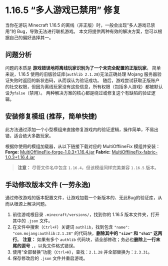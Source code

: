 # 1.16.5 “多人游戏已禁用” 修复

当你在游玩 Minecraft 1.16.5 的离线（非正版）时，一般会出现“多人游戏已禁用”的 Bug，导致无法进行联机游戏。
本文将提供两种有效的解决方案，您可以根据自己的偏好选择其一。

## 问题分析

问题的本质是 **游戏错误地将离线玩家识别为了一个未完全配置的正版玩家**。
简单来说，1.16.5 使用的旧版验证库(`authlib 2.1.28`)无法正确处理 Mojang 服务器验证失败时返回的新状态码，从而误认为验证成功。
随后，游戏尝试获取正版账户的社交权限，但因为离线玩家没有这些信息，所有权限（包括多人游戏）都被默认设为`false`（禁用）。
两种解决方案的核心都是绕过或修复这个有缺陷的验证逻辑。

## 安装修复模组 (推荐，简单快捷)

此方法通过添加一个小型模组来直接修复游戏内的验证逻辑，操作简单，不易出错，适合绝大多数玩家。

根据你使用的模组加载器，从以下链接下载对应的 MultiOfflineFix 模组并安装：
**Forge:** [MultiOfflineFix-forge-1.0.3+1.16.4.jar](https://github.com/MCTeamPotato/MultiOfflineFix/releases/download/1.0.3/MultiOfflineFix-forge-1.0.3+1.16.4.jar)
**Fabric:** [MultiOfflineFix-fabric-1.0.3+1.16.4.jar](https://github.com/MCTeamPotato/MultiOfflineFix/releases/download/1.0.3/MultiOfflineFix-fabric-1.0.3+1.16.4.jar)
> **注意：** 尽管文件名中包含 `1.16.4`，但该模组同样完美兼容 `1.16.5` 版本。

## 手动修改版本文件 (一劳永逸)

通过修改游戏的版本配置文件，让游戏加载一个新版本的、无此Bug的验证库，从而从根源上解决问题。

1. 前往游戏根目录 `.minecraft/versions/`，找到你的 1.16.5 版本文件夹，打开其中的 `.json` 文件。
2. 在文件中搜索（`Ctrl+F`）关键词 `authlib`，找到包含 `"name": "com.mojang:authlib:2.1.28"` 的代码块，**删除其中的 `"size"` 和 `"sha1"` 这两行**。
    **注意：** 如果有多个 `authlib` 代码块，请全部修改；务必也**删除上一行末尾的逗号** `,`，以免文件格式错误。
3. 使用“全部替换”功能（`Ctrl+H`），查找：`2.1.28` 并全部替换为：`2.3.31`。
4. 保存修改后的 `.json` 文件并重启游戏。
